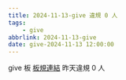 ```yaml
---
title: 2024-11-13-give 違規 0 人
tags:
    - give
abbrlink: 2024-11-13-give
date: give-2024-11-13 12:00:00
---
```

give 板 [板規連結](https://www.ptt.cc/bbs/give/M.1612495900.A.C32.html)
昨天違規 0 人
